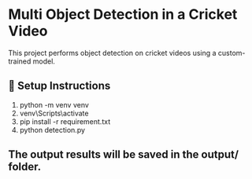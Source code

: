 # Multi Object Detection in a Cricket Video

This project performs object detection on cricket videos using a custom-trained model.

## 🔧 Setup Instructions

1. python -m venv venv
2. venv\Scripts\activate
3. pip install -r requirement.txt
4. python detection.py


## The output results will be saved in the output/ folder.